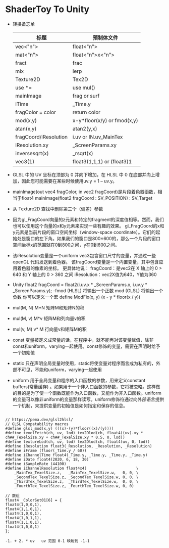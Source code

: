 # ShaderToy To Unity

- 转换备忘单

  |  标题   | 预制体文件 |
    |  ----  | ----  |
  | vec<"n">  | float<"n"> |
  | mat<"n">  | float<"n">x<"n"> |
  | fract  | frac |
  | mix  | lerp |
  | Texture2D   | Tex2D |
  | use *=  | use mul() |
  | mainImage  | frag or surf |
  | iTime  | _Time.y |
  | fragColor = color  | return color |
  | mod(x,y)  |  x-y*floor(x/y)  or fmod(x,y) |
  | atan(x,y)  | atan2(y,x) |
  | fragCoord/iResolution   | i.uv or IN.uv_MainTex |
  | iResolution.xy | _ScreenParams.xy | 
  | inversesqrt(x) | _rsqrt(x) | 
  | vec3(1) | float3(1,1,1)  or (float3)1|

- GLSL 中的 UV 坐标在顶部为 0 并向下增加，在 HLSL 中 0 在底部并向上增加，因此您可能需要在某些时候使用uv.y = 1 – uv.y。
- mainImage(out vec4 fragColor, in vec2 fragCoord)是片段着色器函数，相当于float4 mainImage(float2 fragCoord : SV_POSITION) :
  SV_Target
- 从 Texture2D 查找中删除第三个（偏差）参数
- 因为gl_FragCoord向量的z元素和特定的fragment的深度值相等。然而，我们也可以使用这个向量的x和y元素来实现一些有趣的效果。 gl_FragCoord的x和y元素是当前片段的窗口空间坐标（window-space
  coordinate）。它们的起始处是窗口的左下角。如果我们的窗口是800×600的，那么一个片段的窗口空间坐标x的范围就在0到800之间，y在0到600之间。
- 该iResolution变量是一个uniform vec3包含窗口尺寸的变量，并通过一些 openGL 代码发送到着色器。 该fragCoord变量是一个内置变量，其中包含应用着色器的像素的坐标。 更具体地说：
  fragCoord：是vec2在 X 轴上的 0 > 640 和 Y 轴上的 0 > 360 之间 iResolution：vec2X值为640，Y值为360
- Unity float2 fragCoord = float2(i.uv.x * _ScreenParams.x, i.uv.y * _ScreenParams.y); -fmod (HLSL) 将输出一个正数 mod (GLSL)
  将输出一个负数 你可以定义一个宏 define ModFix(x, y) (x - y * floor(x / y))
- mul(M, N)       M*N 矩阵M和矩阵N的积
- mul(M, v)    M*v 矩阵M和列向量v的积
- mul(v, M)    v* M 行向量v和矩阵M的积
- const 变量被定义成常量的话，在程序中，就不能再对该变量赋值，除非const和uniform，varying一起使用。const修饰的变量，需要在声明时给予一个初始值
- static 只在声明全局变量时使用，static将使变量对程序而言成为私有的，外部不可见，不能和uniform，varying一起使用
- uniform 用于全局变量和程序的入口函数的参数，用来定义constant buffers(常量缓存)
  。如果用于一个非入口函数的参数，它将被忽略。这样做的目的是为了使一个函数既能作为入口函数，又能作为非入口函数。uniform的变量可以像非uniform的变量那样读写。uniform修饰符通过向外部语言提供一个机制，来提供变量的初始值是如何指定和保存的信息。

```

// https://pema.dev/glsl2hlsl/
// GLSL Compatability macros
#define glsl_mod(x,y) (((x)-(y)*floor((x)/(y))))
#define texelFetch(ch, uv, lod) tex2Dlod(ch, float4((uv).xy * ch##_TexelSize.xy + ch##_TexelSize.xy * 0.5, 0, lod))
#define textureLod(ch, uv, lod) tex2Dlod(ch, float4(uv, 0, lod))
#define iResolution float3(_Resolution, _Resolution, _Resolution)
#define iFrame (floor(_Time.y / 60))
#define iChannelTime float4(_Time.y, _Time.y, _Time.y, _Time.y)
#define iDate float4(2020, 6, 18, 30)
#define iSampleRate (44100)
#define iChannelResolution float4x4(                      \
    _MainTex_TexelSize.z,   _MainTex_TexelSize.w,   0, 0, \
    _SecondTex_TexelSize.z, _SecondTex_TexelSize.w, 0, 0, \
    _ThirdTex_TexelSize.z,  _ThirdTex_TexelSize.w,  0, 0, \
    _FourthTex_TexelSize.z, _FourthTex_TexelSize.w, 0, 0)
```


```
// 数组
float4 _ColorSet01[6] = {
float4(1,0,0,1),
float4(1,1,0,1),
float4(1,0,0,1),
float4(1,0,1,1),
float4(1,1,0,1),
float4(1,0,0,1)
};
```

```
-1. + 2. * uv   uv 范围 0-1 映射到 -1-1
```

